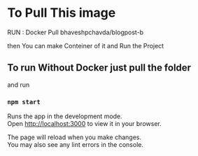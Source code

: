 # To Pull This image 

RUN :  Docker Pull bhaveshpchavda/blogpost-b

then You can make Conteiner of it and Run the Project 

## To run Without Docker just pull the folder 
and run
### `npm start`

Runs the app in the development mode.\
Open [http://localhost:3000](http://localhost:3000) to view it in your browser.

The page will reload when you make changes.\
You may also see any lint errors in the console.
